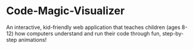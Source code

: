 # Code-Magic-Visualizer
An interactive, kid-friendly web application that teaches children (ages 8-12) how computers understand and run their code through fun, step-by-step animations!
